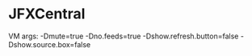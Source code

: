 # JFXCentral

VM args: -Dmute=true -Dno.feeds=true -Dshow.refresh.button=false -Dshow.source.box=false

